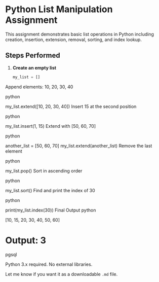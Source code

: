 # Python List Manipulation Assignment

This assignment demonstrates basic list operations in Python including creation, insertion, extension, removal, sorting, and index lookup.

## Steps Performed

1. **Create an empty list**
   ```python
   my_list = []
Append elements: 10, 20, 30, 40

python

my_list.extend([10, 20, 30, 40])
Insert 15 at the second position

python

my_list.insert(1, 15)
Extend with [50, 60, 70]

python

another_list = [50, 60, 70]
my_list.extend(another_list)
Remove the last element

python

my_list.pop()
Sort in ascending order

python

my_list.sort()
Find and print the index of 30

python

print(my_list.index(30))
Final Output
python

[10, 15, 20, 30, 40, 50, 60]
# Output: 3
pgsql

Python 3.x required. No external libraries.



Let me know if you want it as a downloadable `.md` file.
